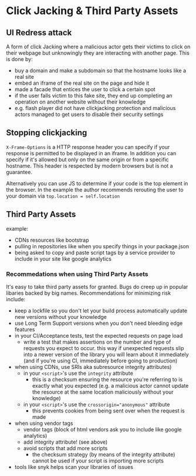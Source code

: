 # Click Jacking & Third Party Assets

## UI Redress attack

A form of click Jacking where a malicious actor gets their victims to click on their webpage but unknowingly they are interacting with another page. This is done by:
  * buy a domain and make a subdomain so that the hostname looks like a real site 
  * embed an iframe of the real site on the page and hide it
  * made a facade that entices the user to click a certain spot
  * if the user falls victim to this fake site, they end up completing an operation on another website without their knowledge
  * e.g. flash player did not have clickjacking protection and malicious actors managed to get users to disable their security settings

## Stopping clickjacking

`X-Frame-Options` is a HTTP response header you can specify if your response is permitted to be displayed in an iframe. In addition you can specify if it's allowed but only on the same origin or from a specific hostname. This header is respected by modern browsers but is not a guarantee.

Alternatively you can use JS to determine if your code is the top element in the browser. In the example the author recommends rerouting the user to your domain via `top.location = self.location`

## Third Party Assets

example:
* CDNs resources like bootstrap
* pulling in repositories like when you specify things in your package.json
* being asked to copy and paste script tags by a service provider to include in your site like google analytics

### Recommedations when using Third Party Assets

It's easy to take third party assets for granted. Bugs do creep up in popular libaries backed by big names. Recommendations for minimizing risk include:
* keep a lockfile so you don't let your build process automatically update new versions without your knowledge
* use Long Term Support versions when you don't need bleeding edge features
* in your CI/Acceptance tests, test the expected requests on page load
  * write a test that makes assertions on the number and type of requests you expect to occur. this way if unexpected requests slip into a newer version of the library you will learn about it immediately (and if you're using CI, immediately before going to production)
* when using CDNs, use SRIs  aka subresource integrity attributes)
  * in your `<script>`'s use the `integrity` attribute
    * this is a checksum ensuring the resource you're referring to is exactly what you expected (e.g. a malicious actor cannot update the resource at the same location maliciously without your knowledge)
  * in your `<script>`'s  use the `crossorigin="anonymous"` attribute
    * this prevents cookies from being sent over when the request is made
* when using vendor tags
  * vendor tags (block of html vendors ask you to include like google analytics)
  * add integrity attribute! (see above)
  * avoid scripts that add more scripts
    * the checksum strategy (by means of the integrity attribute) cannot be used if your script is importing more scripts
* tools like snyk helps scan your libraries of issues


